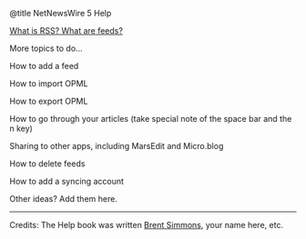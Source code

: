 @title NetNewsWire 5 Help


[What is RSS? What are feeds?](what-is-rss.html)

More topics to do…

How to add a feed

How to import OPML

How to export OPML

How to go through your articles (take special note of the space bar and the n key)

Sharing to other apps, including MarsEdit and Micro.blog

How to delete feeds

How to add a syncing account

Other ideas? Add them here.

---

Credits: The Help book was written [Brent Simmons](https://inessential.com/), your name here, etc.
